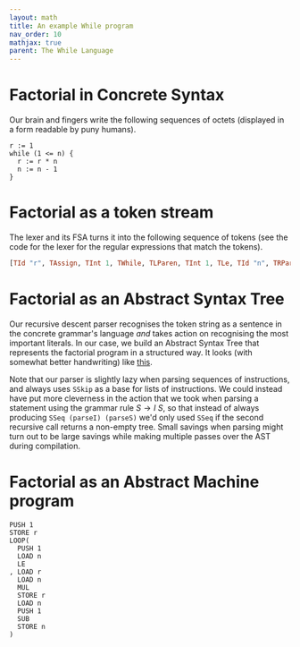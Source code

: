 ```yaml
---
layout: math
title: An example While program
nav_order: 10
mathjax: true
parent: The While Language
---
```


# Factorial in Concrete Syntax

Our brain and fingers write the following sequences of octets (displayed in a form readable by puny humans).

```
r := 1
while (1 <= n) {
  r := r * n
  n := n - 1
}
```
# Factorial as a token stream

The lexer and its FSA turns it into the following sequence of tokens (see the code for the lexer for the regular expressions that match the tokens).

```haskell
[TId "r", TAssign, TInt 1, TWhile, TLParen, TInt 1, TLe, TId "n", TRParen, TLBrace, TId "r", TAssign, TId "r", TStar, TId "n", TId "n", TAssign, Tid "n", TMinus, TInt 1]
```

# Factorial as an Abstract Syntax Tree

Our recursive descent parser recognises the token string as a sentence in the concrete grammar's language _and_ takes action on recognising the most important literals. In our case, we build an Abstract Syntax Tree that represents the factorial program in a structured way. It looks (with somewhat better handwriting) like [this](https://uob-coms20007.github.io/reference/assets/factorial-ast.pdf).

Note that our parser is slightly lazy when parsing sequences of instructions, and always uses ```SSkip``` as a base for lists of instructions. We could instead have put more cleverness in the action that we took when parsing a statement using the grammar rule $S \rightarrow I\ S$, so that instead of always producing ```SSeq (parseI) (parseS)``` we'd only used ```SSeq``` if the second recursive call returns a non-empty tree. Small savings when parsing might turn out to be large savings while making multiple passes over the AST during compilation.

# Factorial as an Abstract Machine program

```
PUSH 1
STORE r
LOOP(
  PUSH 1
  LOAD n
  LE
, LOAD r
  LOAD n
  MUL
  STORE r
  LOAD n
  PUSH 1
  SUB
  STORE n
)
```
